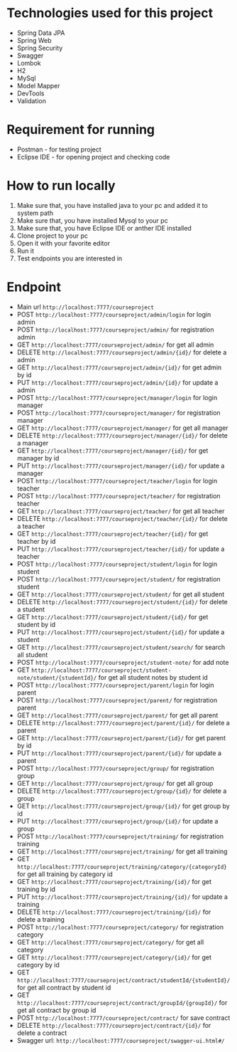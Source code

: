 
# Technologies used for this project
 - Spring Data JPA
 - Spring Web
 - Spring Security
 - Swagger
 - Lombok
 - H2
 - MySql
 - Model Mapper
 - DevTools
 - Validation
 
# Requirement for running
- Postman - for testing project
- Eclipse IDE - for opening project and checking code

# How to run locally
1. Make sure that, you have installed java to your pc and added it to system path
2. Make sure that, you have installed Mysql to your pc
3. Make sure that, you have Eclipse IDE or anther IDE installed
4. Clone project to your pc
5. Open it with your favorite editor
6. Run it
7. Test endpoints you are interested in

<h1>Endpoint</h1>
 <ul>
 <li> Main url <code>http://localhost:7777/courseproject </code></li>
 <li> POST <code>http://localhost:7777/courseproject/admin/login</code> for login admin </li>
 <li> POST <code>http://localhost:7777/courseproject/admin/</code> for registration admin </li>
 <li> GET <code>http://localhost:7777/courseproject/admin/</code> for get all admin </li>
 <li> DELETE <code>http://localhost:7777/courseproject/admin/{id}/</code> for delete a admin </li>
 <li> GET <code>http://localhost:7777/courseproject/admin/{id}/</code> for get admin by id </li>
 <li> PUT <code>http://localhost:7777/courseproject/admin/{id}/</code> for update a admin </li>
 <li> POST <code>http://localhost:7777/courseproject/manager/login</code> for login manager </li>
 <li> POST <code>http://localhost:7777/courseproject/manager/</code> for registration manager </li>
 <li> GET <code>http://localhost:7777/courseproject/manager/</code> for get all manager </li>
 <li> DELETE <code>http://localhost:7777/courseproject/manager/{id}/</code> for delete a manager </li>
 <li> GET <code>http://localhost:7777/courseproject/manager/{id}/</code> for get manager by id </li>
 <li> PUT <code>http://localhost:7777/courseproject/manager/{id}/</code> for update a manager </li>
 <li> POST <code>http://localhost:7777/courseproject/teacher/login</code> for login teacher </li>
 <li> POST <code>http://localhost:7777/courseproject/teacher/</code> for registration teacher </li>
 <li> GET <code>http://localhost:7777/courseproject/teacher/</code> for get all teacher </li>
 <li> DELETE <code>http://localhost:7777/courseproject/teacher/{id}/</code> for delete a teacher </li>
 <li> GET <code>http://localhost:7777/courseproject/teacher/{id}/</code> for get teacher by id </li>
 <li> PUT <code>http://localhost:7777/courseproject/teacher/{id}/</code> for update a teacher </li>
 <li> POST <code>http://localhost:7777/courseproject/student/login</code> for login student </li>
 <li> POST <code>http://localhost:7777/courseproject/student/</code> for registration student </li>
 <li> GET <code>http://localhost:7777/courseproject/student/</code> for get all student </li>
 <li> DELETE <code>http://localhost:7777/courseproject/student/{id}/</code> for delete a student </li>
 <li> GET <code>http://localhost:7777/courseproject/student/{id}/</code> for get student by id </li>
 <li> PUT <code>http://localhost:7777/courseproject/student/{id}/</code> for update a student </li>
 <li> GET <code>http://localhost:7777/courseproject/student/search/</code> for search all student </li>
 <li> POST <code>http://localhost:7777/courseproject/student-note/</code> for add note </li>
 <li> GET <code>http://localhost:7777/courseproject/student-note/student/{studentId}/</code> for get all student notes by student id </li>
 <li> POST <code>http://localhost:7777/courseproject/parent/login</code> for login parent </li>
 <li> POST <code>http://localhost:7777/courseproject/parent/</code> for registration parent </li>
 <li> GET <code>http://localhost:7777/courseproject/parent/</code> for get all parent </li>
 <li> DELETE <code>http://localhost:7777/courseproject/parent/{id}/</code> for delete a parent </li>
 <li> GET <code>http://localhost:7777/courseproject/parent/{id}/</code> for get parent by id </li>
 <li> PUT <code>http://localhost:7777/courseproject/parent/{id}/</code> for update a parent </li>
 <li> POST <code>http://localhost:7777/courseproject/group/</code> for registration group </li>
 <li> GET <code>http://localhost:7777/courseproject/group/</code> for get all group </li>
 <li> DELETE <code>http://localhost:7777/courseproject/group/{id}/</code> for delete a group </li>
 <li> GET <code>http://localhost:7777/courseproject/group/{id}/</code> for get group by id </li>
 <li> PUT <code>http://localhost:7777/courseproject/group/{id}/</code> for update a group </li>
 <li> POST <code>http://localhost:7777/courseproject/training/</code> for registration training </li>
 <li> GET <code>http://localhost:7777/courseproject/training/</code> for get all training </li>
 <li> GET <code>http://localhost:7777/courseproject/training/category/{categoryId}</code> for get all training by category id </li>
 <li> GET <code>http://localhost:7777/courseproject/training/{id}/</code> for get training by id </li>
 <li> PUT <code>http://localhost:7777/courseproject/training/{id}/</code> for update a training </li>
 <li> DELETE <code>http://localhost:7777/courseproject/training/{id}/</code> for delete a training </li>
 <li> POST <code>http://localhost:7777/courseproject/category/</code> for registration category </li>
 <li> GET <code>http://localhost:7777/courseproject/category/</code> for get all category </li>
 <li> GET <code>http://localhost:7777/courseproject/category/{id}/</code> for get category by id </li>
 <li> GET <code>http://localhost:7777/courseproject/contract/studentId/{studentId}/</code> for get all contract by student id </li>
 <li> GET <code>http://localhost:7777/courseproject/contract/groupId/{groupId}/</code> for get all contract by group id </li>
 <li> POST <code>http://localhost:7777/courseproject/contract/</code> for save contract </li>
 <li> DELETE <code>http://localhost:7777/courseproject/contract/{id}/</code> for delete a contract </li>
 <li> Swagger url: <code>http://localhost:7777/courseproject/swagger-ui.html#/</code> </li>
 </ul>


